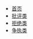 * [首页](/)
* [批评类](/公考/结构化面试/人际沟通题/批评类.md)
* [拒绝类](/公考/结构化面试/人际沟通题/拒绝类.md)
* [争执类](/公考/结构化面试/人际沟通题/争执类.md)
